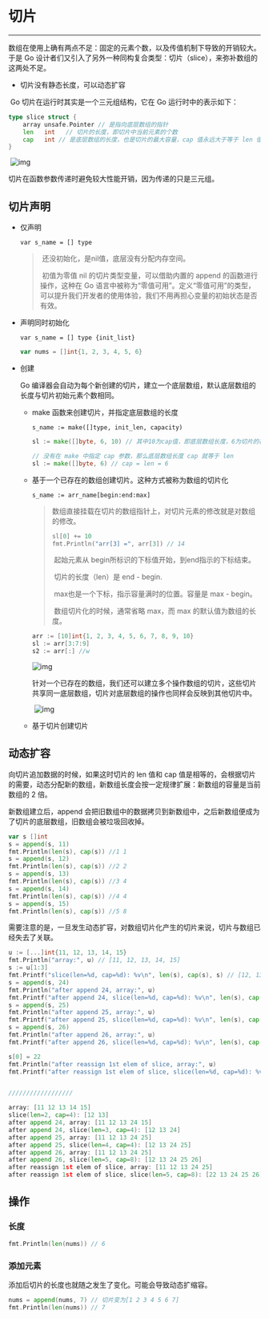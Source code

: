 # 切片

---

数组在使用上确有两点不足：固定的元素个数，以及传值机制下导致的开销较大。于是 Go 设计者们又引入了另外一种同构复合类型：切片（slice），来弥补数组的这两处不足。

- 切片没有静态长度，可以动态扩容

​		Go 切片在运行时其实是一个三元组结构，它在 Go 运行时中的表示如下：

```go
type slice struct {
    array unsafe.Pointer // 是指向底层数组的指针
    len   int	// 切片的长度，即切片中当前元素的个数
    cap   int // 是底层数组的长度，也是切片的最大容量，cap 值永远大于等于 len 值
}
```

​		![img](https://static001.geekbang.org/resource/image/d1/22/d1dcfdb6fd74c88ca300212d07b04422.jpg?wh=1920x1047)

切片在函数参数传递时避免较大性能开销，因为传递的只是三元组。

## 切片声明

- 仅声明

  `var s_name = [] type`

  > ​		还没初始化，是nil值，底层没有分配内存空间。
  >
  > 
  >
  > ​		初值为零值 nil 的切片类型变量，可以借助内置的 append 的函数进行操作，这种在 Go 语言中被称为“零值可用”。定义“零值可用”的类型，可以提升我们开发者的使用体验，我们不用再担心变量的初始状态是否有效。

- 声明同时初始化

  `var s_name = [] type {init_list}`

  ```go
  var nums = []int{1, 2, 3, 4, 5, 6}
  ```

- 创建

  Go 编译器会自动为每个新创建的切片，建立一个底层数组，默认底层数组的长度与切片初始元素个数相同。

  - make 函数来创建切片，并指定底层数组的长度

    `s_name := make([]type, init_len, capacity)`

    ```go
    sl := make([]byte, 6, 10) // 其中10为cap值，即底层数组长度，6为切片的初始长度
    
    // 没有在 make 中指定 cap 参数，那么底层数组长度 cap 就等于 len
    sl := make([]byte, 6) // cap = len = 6
    ```

  - 基于一个已存在的数组创建切片。这种方式被称为数组的切片化

    `s_name := arr_name[begin:end:max]`

    > ​		数组直接挂载在切片的数组指针上，对切片元素的修改就是对数组的修改。
    >
    > ```go
    > sl[0] += 10
    > fmt.Println("arr[3] =", arr[3]) // 14
    > ```
    >
    > ​		起始元素从 begin所标识的下标值开始，到end指示的下标结束。
    >
    > ​		切片的长度（len）是 end - begin.
    >
    > ​		max也是一个下标，指示容量满时的位置。容量是 max - begin。
    >
    > ​		数组切片化的时候，通常省略 max，而 max 的默认值为数组的长度。

    ```go
    arr := [10]int{1, 2, 3, 4, 5, 6, 7, 8, 9, 10}
    sl := arr[3:7:9]
    s2 := arr[:] //w
    ```
  
    ![img](https://static001.geekbang.org/resource/image/96/34/96407488137f185d860c6c3624072f34.jpg?wh=1920x1047)
  
    
  
    针对一个已存在的数组，我们还可以建立多个操作数组的切片，这些切片共享同一底层数组，切片对底层数组的操作也同样会反映到其他切片中。
  
    ​	![img](https://static001.geekbang.org/resource/image/39/c1/39da7eb01eae8fd500d7e2f617ecf1c1.jpg?wh=1920x1047)
  
  - 基于切片创建切片
  
    

## 动态扩容

向切片追加数据的时候，如果这时切片的 len 值和 cap 值是相等的，会根据切片的需要，动态分配新的数组，新数组长度会按一定规律扩展：新数组的容量是当前数组的 2 倍。

新数组建立后，append 会把旧数组中的数据拷贝到新数组中，之后新数组便成为了切片的底层数组，旧数组会被垃圾回收掉。

```go
var s []int
s = append(s, 11) 
fmt.Println(len(s), cap(s)) //1 1
s = append(s, 12) 
fmt.Println(len(s), cap(s)) //2 2
s = append(s, 13) 
fmt.Println(len(s), cap(s)) //3 4
s = append(s, 14) 
fmt.Println(len(s), cap(s)) //4 4
s = append(s, 15) 
fmt.Println(len(s), cap(s)) //5 8
```

需要注意的是，一旦发生动态扩容，对数组切片化产生的切片来说，切片与数组已经失去了关联。

```go
u := [...]int{11, 12, 13, 14, 15}
fmt.Println("array:", u) // [11, 12, 13, 14, 15]
s := u[1:3]
fmt.Printf("slice(len=%d, cap=%d): %v\n", len(s), cap(s), s) // [12, 13]
s = append(s, 24)
fmt.Println("after append 24, array:", u)
fmt.Printf("after append 24, slice(len=%d, cap=%d): %v\n", len(s), cap(s), s)
s = append(s, 25)
fmt.Println("after append 25, array:", u)
fmt.Printf("after append 25, slice(len=%d, cap=%d): %v\n", len(s), cap(s), s)
s = append(s, 26)
fmt.Println("after append 26, array:", u)
fmt.Printf("after append 26, slice(len=%d, cap=%d): %v\n", len(s), cap(s), s)

s[0] = 22
fmt.Println("after reassign 1st elem of slice, array:", u)
fmt.Printf("after reassign 1st elem of slice, slice(len=%d, cap=%d): %v\n", len(s), cap(s), s)


//////////////////

array: [11 12 13 14 15]
slice(len=2, cap=4): [12 13]
after append 24, array: [11 12 13 24 15]
after append 24, slice(len=3, cap=4): [12 13 24]
after append 25, array: [11 12 13 24 25]
after append 25, slice(len=4, cap=4): [12 13 24 25]
after append 26, array: [11 12 13 24 25]
after append 26, slice(len=5, cap=8): [12 13 24 25 26]
after reassign 1st elem of slice, array: [11 12 13 24 25]
after reassign 1st elem of slice, slice(len=5, cap=8): [22 13 24 25 26]
```



## 操作

### 长度

```go
fmt.Println(len(nums)) // 6
```

### 添加元素

添加后切片的长度也就随之发生了变化。可能会导致动态扩缩容。

```go
nums = append(nums, 7) // 切片变为[1 2 3 4 5 6 7]
fmt.Println(len(nums)) // 7
```

